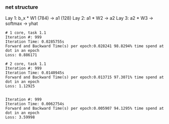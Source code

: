 ### net structure

Lay 1:  b_x * W1 (784) -> a1 (128)
Lay 2:  a1 * W2 -> a2
Lay 3:  a2 * W3 -> softmax -> yhat

```
# 1 core, task 1.1
Iteration #: 999
Iteration Time: 0.0285755s
Forward and Backward Time(s) per epoch:0.028241 98.8294% time spend at dot in an epoch
Loss: 0.886171

# 2 core, task 1.1
Iteration #: 999
Iteration Time: 0.0140945s
Forward and Backward Time(s) per epoch:0.013715 97.3071% time spend at dot in an epoch
Loss: 1.12925


Iteration #: 999
Iteration Time: 0.0062754s
Forward and Backward Time(s) per epoch:0.005907 94.1295% time spend at dot in an epoch
Loss: 3.59998
```